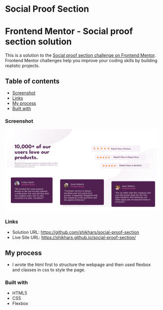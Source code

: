 # Social Proof Section
# Frontend Mentor - Social proof section solution

This is a solution to the [Social proof section challenge on Frontend Mentor](https://www.frontendmentor.io/challenges/social-proof-section-6e0qTv_bA). Frontend Mentor challenges help you improve your coding skills by building realistic projects. 

## Table of contents

- [Screenshot](#screenshot)
- [Links](#links)
- [My process](#my-process)
- [Built with](#built-with)

### Screenshot

![](https://github.com/shikhars/social-proof-section/blob/nondefault/images/Screenshot.png)


### Links

- Solution URL: https://github.com/shikhars/social-proof-section
- Live Site URL: https://shikhars.github.io/social-proof-section/

## My process

- I wrote the html first to structure the webpage and then used flexbox and classes in css to style the page.

### Built with

- HTML5
- CSS
- Flexbox
